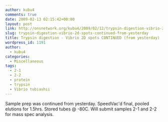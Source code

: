 ```yaml
---
author: kubu4
comments: true
date: 2009-02-13 02:15:42+00:00
layout: post
link: http://onsnetwork.org/kubu4/2009/02/12/trypsin-digestion-vibrio-2d-spots-continued-from-yesterday/
slug: trypsin-digestion-vibrio-2d-spots-continued-from-yesterday
title: Trypsin digestion - Vibrio 2D spots CONTINUED (from yesterday)
wordpress_id: 1191
author:
  - kubu4
categories:
  - Miscellaneous
tags:
  - 2-1
  - 2-2
  - protein
  - trypsin
  - Vibrio tubiashii
---
```


Sample prep was continued from yesterday. SpeedVac'd final, pooled elutions for 1.5hrs. Stored tubes @ -80C. Will submit samples 2-1 and 2-2 for mass spec analysis.
